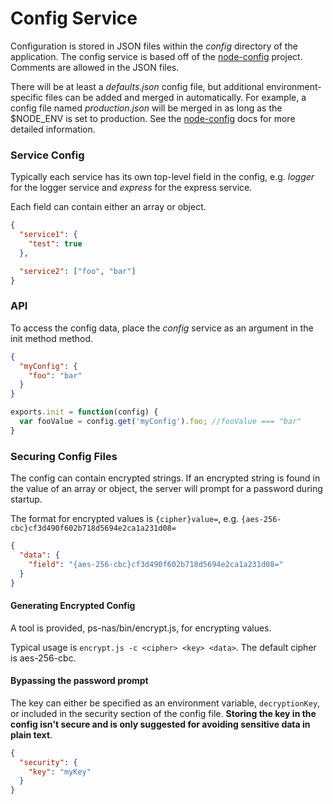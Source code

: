 # Config Service

Configuration is stored in JSON files within the *config* directory of the application.
The config service is based off of the [node-config](https://github.com/lorenwest/node-config) project. Comments are allowed in the JSON files.

There will be at least a *defaults.json* config file, but additional environment-specific files can be added and merged in automatically.
For example, a config file named *production.json* will be merged in as long as the $NODE_ENV is set to production.
See the [node-config](https://github.com/lorenwest/node-config/wiki/Configuration-Files) docs for more detailed information.


### Service Config
Typically each service has its own top-level field in the config, e.g. *logger* for the logger service and *express* for the express service.

Each field can contain either an array or object.

```json
{
  "service1": {
    "test": true
  },

  "service2": ["foo", "bar"]
}
```


### API

To access the config data, place the *config* service as an argument in the init method method.

```json
{
  "myConfig": {
    "foo": "bar"
  }
}
```

```js
exports.init = function(config) {
  var fooValue = config.get('myConfig').foo; //fooValue === "bar"
}
```

### Securing Config Files
The config can contain encrypted strings.  If an encrypted string is found in the value of an array or object,
the server will prompt for a password during startup.

The format for encrypted values is `{cipher}value=`, e.g. `{aes-256-cbc}cf3d490f602b718d5694e2ca1a231d08=`

```json
{
  "data": {
    "field": "{aes-256-cbc}cf3d490f602b718d5694e2ca1a231d08="
  }
}
```
#### Generating Encrypted Config
A tool is provided, ps-nas/bin/encrypt.js, for encrypting values.

Typical usage is `encrypt.js -c <cipher> <key> <data>`.  The default cipher is aes-256-cbc.

#### Bypassing the password prompt
The key can either be specified as an environment variable, `decryptionKey`, or included in the security section of the config file.
**Storing the key in the config isn't secure and is only suggested for avoiding sensitive data in plain text**.

```json
{
  "security": {
    "key": "myKey"
  }
}
```